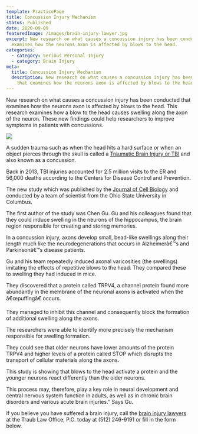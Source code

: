 ```yaml
---
template: PracticePage
title: Concussion Injury Mechanism
status: Published
date: 2020-09-09
featuredImage: /images/brain-injury-lawyer.jpg
excerpt: New research on what causes a concussion injury has been conducted that
  examines how the neurons axon is affected by blows to the head.
categories:
  - category: Serious Personal Injury
  - category: Brain Injury
meta:
  title: Concussion Injury Mechanism
  description: New research on what causes a concussion injury has been conducted
    that examines how the neurons axon is affected by blows to the head.
---
```

<!--StartFragment-->

New research on what causes a concussion injury has been conducted that examines how the neurons axon is affected by blows to the head. This research examines how a blow to the head causes swelling along the axon of the neuron. These new findings could help researchers to improve symptoms in patients with concussions.

<!--EndFragment-->

![](/images/concussion-injury.jpg)

<!--StartFragment-->

A sudden trauma such as when the head hits a hard surface or when an object pierces through the skull is called a [Traumatic Brain Injury or TBI](https://www.austinaccidentlawyer.com/practice-areas/serious-personal-injury/brain-injury-lawyers/traumatic-brain-injuries-tbi/) and also known as a concussion.

Back in 2013, TBI injuries accounted for 2.5 million visits to the ER and 56,000 deaths according to the Centers for Disease Control and Prevention.

The new study which was published by the [Journal of Cell Biology](http://jcb.rupress.org/) and conducted by a team of scientist from the Ohio State University in Columbus.

The first author of the study was Chen Gu. Gu and his colleagues found that they could induce swelling in the neurons of the hippocampus, the brain region responsible for creating and storing memories.

In a concussion injury, axons develop small, bead-like swellings along their length much like the neurodegenerations that occurs in Alzheimerâ€™s and Parkinsonâ€™s disease patients.

Gu and his team repeatedly induced axonal varicosities (the swellings) imitating the effects of repetitive blows to the head. They compared these to swelling they had induced in mice.

They discovered that a protein called TRPV4, a channel protein found more abundantly in the membrane of the neuronal axons is activated when the â€œpuffingâ€ occurs.

They managed to inhibit this channel and consequently block the formation of additional swelling along the axons.

The researchers were able to identify more precisely the mechanism responsible for swelling formation.

They could see that older neurons have lower amounts of the protein TRPV4 and higher levels of a protein called STOP which disrupts the transport of cellular materials along the axons.

This study is showing that blows to the head activate a protein and the younger neurons react differently than the older neurons.

This process may, therefore, play a key role in neural development and central nervous system function in adults, as well as in chronic brain disorders and various acute brain injuries.” Says Gu.

If you believe you have suffered a brain injury, call the [brain injury lawyers](https://www.austinaccidentlawyer.com/practice-areas/serious-personal-injury/brain-injury-lawyers/) at the Traub Law Office, P.C. today at (512) 246-9191 or fill in the form below.

<!--EndFragment-->